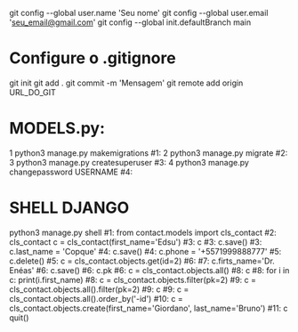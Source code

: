 git config --global user.name 'Seu nome'
git config --global user.email 'seu_email@gmail.com'
git config --global init.defaultBranch main
# Configure o .gitignore
git init
git add .
git commit -m 'Mensagem'
git remote add origin URL_DO_GIT

# MODELS.py:
1  python3 manage.py makemigrations #1:
2  python3 manage.py migrate #2:
3  python3 manage.py createsuperuser #3:
4  python3 manage.py changepassword USERNAME #4:

# SHELL DJANGO
python3 manage.py shell #1:
from contact.models import cls_contact #2:
cls_contact
c = cls_contact(first_name='Edsu') #3:
c #3:
c.save() #3:
c.last_name = 'Copque' #4:
c.save() #4:
c.phone = '+5571999888777' #5:
c.delete() #5:
c = cls_contact.objects.get(id=2) #6: #7:
c.firts_name='Dr. Enéas' #6:
c.save() #6:
c.pk #6:
c = cls_contact.objects.all() #8:
c #8:
for i in c: print(i.first_name) #8:
c = cls_contact.objects.filter(pk=2) #9:
c = cls_contact.objects.all().filter(pk=2) #9:
c #9:
c = cls_contact.objects.all().order_by('-id') #10:
c = cls_contact.objects.create(first_name='Giordano', last_name='Bruno') #11:
c
quit()